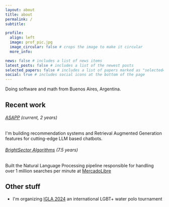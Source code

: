 ```yaml
---
layout: about
title: about
permalink: /
subtitle:

profile:
  align: left
  image: prof_pic.jpg
  image_circular: false # crops the image to make it circular
  more_info:

news: false # includes a list of news items
latest_posts: false # includes a list of the newest posts
selected_papers: false # includes a list of papers marked as "selected={true}"
social: true # includes social icons at the bottom of the page
---
```


Doing software and math from Buenos Aires, Argentina.

## Recent work

###### [ASAPP](https://www.asapp.com/) (current, 2 years)
I'm building recommendation systems and Retrieval Augmented Generation features for cutting-edge LLM based chatbots.

###### [BrightSector Algorithms](https://www.brightsector.com/) (7.5 years)
Built the Natural Language Processing pipeline responsible for handling over 1 million searches per minute at [MercadoLibre](https://www.mercadolibre.com/)

## Other stuff
- I'm organizing [IGLA 2024](https://igla2024ba.org) an international LGBT+ water polo tournament